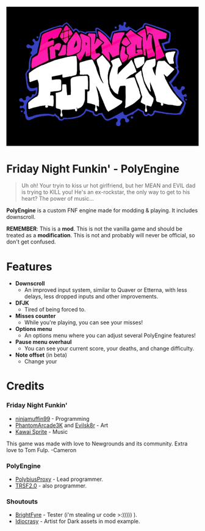 
![PolyEngine](art/thumbnailNewer.png)

# Friday Night Funkin' - PolyEngine
> Uh oh! Your tryin to kiss ur hot girlfriend, but her MEAN and EVIL dad is trying to KILL you! He's an ex-rockstar, the only way to get to his heart? The power of music... 

**PolyEngine** is a custom FNF engine made for modding & playing. It includes downscroll.

**REMEMBER**: This is a **mod**. This is not the vanilla game and should be treated as a **modification**. This is not and probably will never be official, so don't get confused.

# Features

 - **Downscroll**
	 - An improved input system, similar to Quaver or Etterna, with less delays, less dropped inputs and other improvements.
 - **DFJK**
	 - Tired of being forced to.
 - **Misses counter**
     - While you're playing, you can see your misses!
 - **Options menu**
	 - An options menu where you can adjust several PolyEngine features!
 - **Pause menu overhaul**
     - You can see your current score, your deaths, and change difficulty.
 - **Note offset** (in beta)
	 - Change your

# Credits
### Friday Night Funkin'
 - [ninjamuffin99](https://twitter.com/ninja_muffin99) - Programming
 - [PhantomArcade3K](https://twitter.com/phantomarcade3k) and [Evilsk8r](https://twitter.com/evilsk8r) - Art
 - [Kawai Sprite](https://twitter.com/kawaisprite) - Music

This game was made with love to Newgrounds and its community. Extra love to Tom Fulp.
-Cameron

### PolyEngine
- [PolybiusProxy](https://twitter.com/polybiusproxy) - Lead programmer.
- [TRSF2.0](https://github.com/TRSF-sonicman) - also programmer.


### Shoutouts
- [BrightFyre](https://github.com/ThatRozebudDude) - Tester (i'm stealing ur code >:))))) ).
- [Idiocrasy]() - Artist for Dark assets in mod example. <!--- lol -->